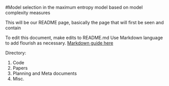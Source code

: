 #Model selection in the maximum entropy model based on model complexity measures

This will be our README page, basically the page that will first be seen and contain

To edit this document, make edits to README.md
Use Markdown language to add flourish as necessary. [Markdown guide here](https://github.com/adam-p/markdown-here/wiki/Markdown-Cheatsheet)

Directory:
1. Code 
2. Papers
3. Planning and Meta documents
4. Misc.
